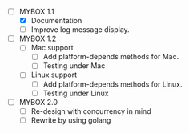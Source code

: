 
* [ ] MYBOX 1.1
    - [x] Documentation
    - [ ] Improve log message display.

* [ ] MYBOX 1.2
    - [ ] Mac support
        - [ ] Add platform-depends methods for Mac.
        - [ ] Testing under Mac
    - [ ] Linux support
        - [ ] Add platform-depends methods for Linux.
        - [ ] Testing under Linux

* [ ] MYBOX 2.0
    - [ ] Re-design with concurrency in mind
    - [ ] Rewrite by using golang